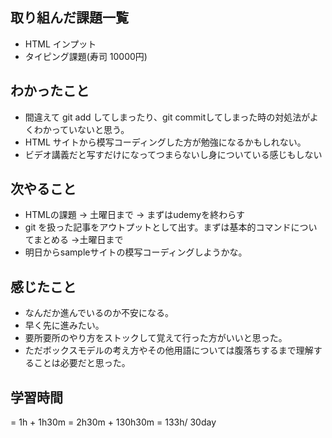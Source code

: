 ## 取り組んだ課題一覧
- HTML インプット
- タイピング課題(寿司 10000円)
## わかったこと
- 間違えて git add してしまったり、git commitしてしまった時の対処法がよくわかっていないと思う。
- HTML サイトから模写コーディングした方が勉強になるかもしれない。
- ビデオ講義だと写すだけになってつまらないし身についている感じもしない
## 次やること
- HTMLの課題 -> 土曜日まで -> まずはudemyを終わらす
- git を扱った記事をアウトプットとして出す。まずは基本的コマンドについてまとめる ->土曜日まで
- 明日からsampleサイトの模写コーディングしようかな。
## 感じたこと
- なんだか進んでいるのか不安になる。
- 早く先に進みたい。
- 要所要所のやり方をストックして覚えて行った方がいいと思った。
- ただボックスモデルの考え方やその他用語については腹落ちするまで理解することは必要だと思った。
## 学習時間
= 1h + 1h30m
= 2h30m + 130h30m 
= 133h/ 30day
